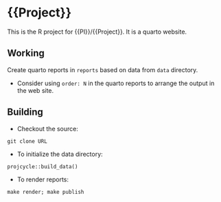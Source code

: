 # {{Project}}

This is the R project for {{PI}}/{{Project}}. It is a quarto website. 

## Working
Create quarto reports in `reports` based on data from `data` directory.

- Consider using `order: N` in the quarto reports to arrange the output in the web site.

## Building

- Checkout the source: 
```
git clone URL
```

- To initialize the data directory:
```
projcycle::build_data()
```

- To render reports:
```
make render; make publish
```

